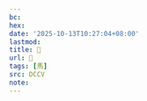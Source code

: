 ```yaml
---
bc:
hex:
date: '2025-10-13T10:27:04+08:00'
lastmod:
title: 􃪯
url: 􃪯
tags: [馬]
src: DCCV
note:
---
```

